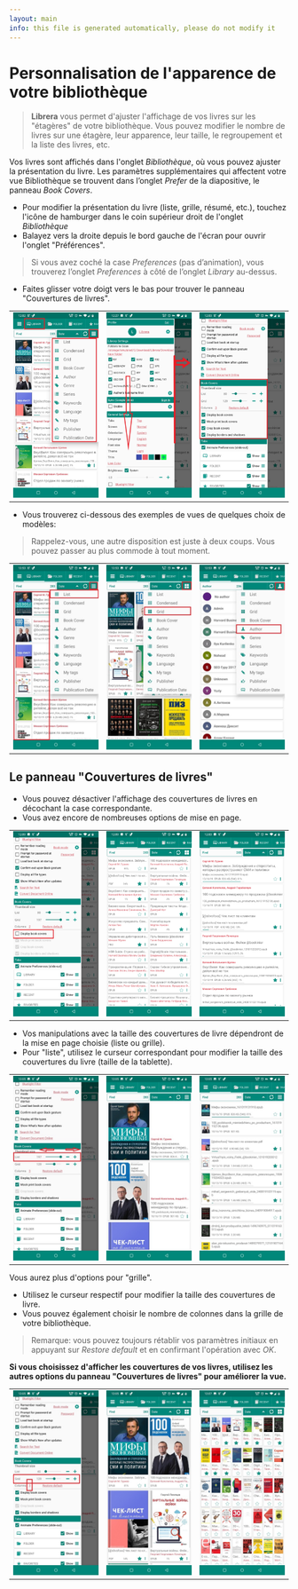 ```yaml
---
layout: main
info: this file is generated automatically, please do not modify it
---
```


# Personnalisation de l'apparence de votre bibliothèque

> **Librera** vous permet d'ajuster l'affichage de vos livres sur les &quot;étagères&quot; de votre bibliothèque. Vous pouvez modifier le nombre de livres sur une étagère, leur apparence, leur taille, le regroupement et la liste des livres, etc.

Vos livres sont affichés dans l'onglet _Bibliothèque_, où vous pouvez ajuster la présentation du livre. Les paramètres supplémentaires qui affectent votre vue Bibliothèque se trouvent dans l’onglet _Prefer_ de la diapositive, le panneau _Book Covers_.

* Pour modifier la présentation du livre (liste, grille, résumé, etc.), touchez l'icône de hamburger dans le coin supérieur droit de l'onglet _Bibliothèque_
* Balayez vers la droite depuis le bord gauche de l'écran pour ouvrir l'onglet &quot;Préférences&quot;.

> Si vous avez coché la case _Preferences_ (pas d’animation), vous trouverez l’onglet _Preferences_ à côté de l’onglet _Library_ au-dessus.

* Faites glisser votre doigt vers le bas pour trouver le panneau &quot;Couvertures de livres&quot;.

||||
|-|-|-|
|![](3.jpg)|![](1.jpg)|![](2.jpg)|

* Vous trouverez ci-dessous des exemples de vues de quelques choix de modèles:
 
> Rappelez-vous, une autre disposition est juste à deux coups. Vous pouvez passer au plus commode à tout moment.

||||
|-|-|-|
|![](7.jpg)|![](8.jpg)|![](9.jpg)|

## Le panneau &quot;Couvertures de livres&quot;

* Vous pouvez désactiver l'affichage des couvertures de livres en décochant la case correspondante.
* Vous avez encore de nombreuses options de mise en page.

||||
|-|-|-|
|![](4.jpg)|![](5.jpg)|![](6.jpg)|

* Vos manipulations avec la taille des couvertures de livre dépendront de la mise en page choisie (liste ou grille).
* Pour &quot;liste&quot;, utilisez le curseur correspondant pour modifier la taille des couvertures du livre (taille de la tablette).

||||
|-|-|-|
|![](10.jpg)|![](11.jpg)|![](12.jpg)|

Vous aurez plus d'options pour &quot;grille&quot;.

* Utilisez le curseur respectif pour modifier la taille des couvertures de livre.
* Vous pouvez également choisir le nombre de colonnes dans la grille de votre bibliothèque.

> Remarque: vous pouvez toujours rétablir vos paramètres initiaux en appuyant sur _Restore default_ et en confirmant l'opération avec _OK_.

**Si vous choisissez d'afficher les couvertures de vos livres, utilisez les autres options du panneau &quot;Couvertures de livres&quot; pour améliorer la vue.**

||||
|-|-|-|
|![](13.jpg)|![](14.jpg)|![](15.jpg)|
